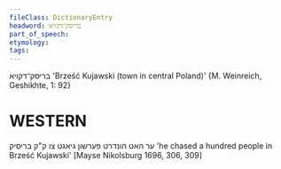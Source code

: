 ```yaml
---
fileClass: DictionaryEntry
headword: בריסק־דקויא
part_of_speech: 
etymology: 
tags: 
---
```

בריסק־דקויא
'Brześć Kujawski (town in central Poland)'
{M. Weinreich, Geshikhte, 1: 92}

WESTERN
========

ער האט הונדרט פערשון גיאגט צו ק"ק בריסיק
'he chased a hundred people in Brześć Kujawski'
[Mayse Nikolsburg 1696, 306, 309]